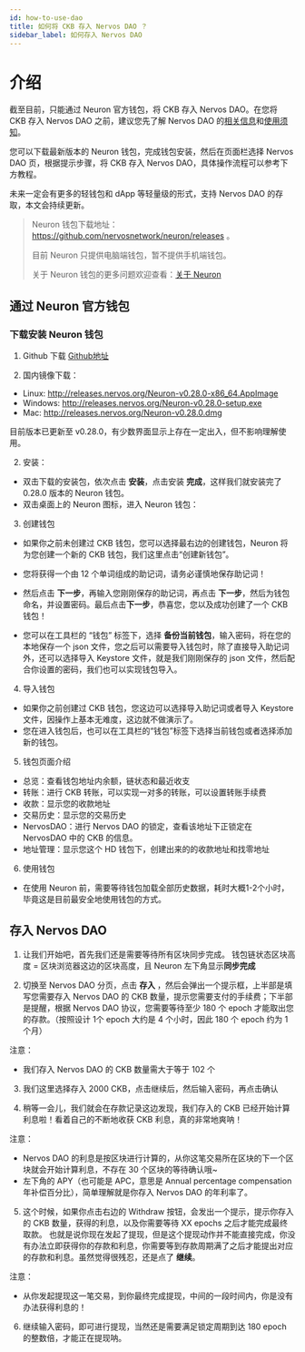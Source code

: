 ```yaml
---
id: how-to-use-dao
title: 如何将 CKB 存入 Nervos DAO ？
sidebar_label: 如何存入 Nervos DAO
---
```


# 介绍

截至目前，只能通过 Neuron 官方钱包，将 CKB 存入 Nervos DAO。在您将 CKB 存入 Nervos DAO 之前，建议您先了解 Nervos DAO 的[相关信息]()和[使用须知]()。

您可以下载最新版本的 Neuron 钱包，完成钱包安装，然后在页面栏选择 Nervos DAO 页，根据提示步骤，将 CKB 存入 Nervos DAO，具体操作流程可以参考下方教程。

未来一定会有更多的轻钱包和 dApp 等轻量级的形式，支持 Nervos DAO 的存取，本文会持续更新。

> Neuron 钱包下载地址：https://github.com/nervosnetwork/neuron/releases 。
>
> 目前 Neuron 只提供电脑端钱包，暂不提供手机端钱包。
>
> 关于 Neuron 钱包的更多问题欢迎查看：[关于 Neuron]()

## 通过 Neuron 官方钱包


### 下载安装 Neuron 钱包

 1.  Github 下载
    [Github地址](https://github.com/nervosnetwork/neuron/releases/latest)


2. 国内镜像下载：
* Linux: http://releases.nervos.org/Neuron-v0.28.0-x86_64.AppImage
* Windows: http://releases.nervos.org/Neuron-v0.28.0-setup.exe
* Mac: http://releases.nervos.org/Neuron-v0.28.0.dmg

目前版本已更新至 v0.28.0，有少数界面显示上存在一定出入，但不影响理解使用。



2. 安装：
* 双击下载的安装包，依次点击  **安装**，点击安装  **完成**，这样我们就安装完了 0.28.0 版本的 Neuron 钱包。
* 双击桌面上的 Neuron 图标，进入 Neuron 钱包：



3. 创建钱包
* 如果你之前未创建过 CKB 钱包，您可以选择最右边的创建钱包，Neuron 将为您创建一个新的 CKB 钱包，我们这里点击“创建新钱包”。

* 您将获得一个由 12 个单词组成的助记词，请务必谨慎地保存助记词！
* 然后点击 **下一步**，再输入您刚刚保存的助记词，再点击 **下一步**，然后为钱包命名，并设置密码。最后点击**下一步**，恭喜您，您以及成功创建了一个 CKB 钱包！
* 您可以在工具栏的 “钱包” 标签下，选择 **备份当前钱包**，输入密码，将在您的本地保存一个 json 文件，您之后可以需要导入钱包时，除了直接导入助记词外，还可以选择导入 Keystore 文件，就是我们刚刚保存的 json 文件，然后配合你设置的密码，我们也可以实现钱包导入。


4. 导入钱包
* 如果你之前创建过 CKB 钱包，您这边可以选择导入助记词或者导入 Keystore 文件，因操作上基本无难度，这边就不做演示了。
* 您在进入钱包后，也可以在工具栏的“钱包”标签下选择当前钱包或者选择添加新的钱包。

5. 钱包页面介绍
* 总览：查看钱包地址内余额，链状态和最近收支
* 转账：进行 CKB 转账，可以实现一对多的转账，可以设置转账手续费
* 收款：显示您的收款地址
* 交易历史：显示您的交易历史
* NervosDAO：进行 Nervos DAO 的锁定，查看该地址下正锁定在 NervosDAO 中的 CKB 的信息。
* 地址管理：显示您这个 HD 钱包下，创建出来的的收款地址和找零地址

6. 使用钱包
* 在使用 Neuron 前，需要等待钱包加载全部历史数据，耗时大概1-2个小时，毕竟这是目前最安全地使用钱包的方式。

## 存入 Nervos DAO

1. 让我们开始吧，首先我们还是需要等待所有区块同步完成。
钱包链状态区块高度 = 区块浏览器这边的区块高度，且 Neuron 左下角显示**同步完成**


2. 切换至 Nervos DAO 分页，点击 **存入** ，然后会弹出一个提示框，上半部是填写您需要存入 Nervos DAO 的 CKB 数量，提示您需要支付的手续费；下半部是提醒，根据 Nervos DAO 协议，您需要等待至少 180 个 epoch 才能取出您的存款。（按照设计 1个 epoch 大约是 4 个小时，因此 180 个 epoch 约为 1 个月）

注意：
* 我们存入 Nervos DAO 的 CKB 数量需大于等于 102 个


3. 我们这里选择存入 2000 CKB，点击继续后，然后输入密码，再点击确认


4. 稍等一会儿，我们就会在存款记录这边发现，我们存入的 CKB 已经开始计算利息啦！看着自己的不断地收获 CKB 利息，真的非常地爽呐！

注意：
* Nervos DAO 的利息是按区块进行计算的，从你这笔交易所在区块的下一个区块就会开始计算利息，不存在 30 个区块的等待确认哦~
* 左下角的 APY（也可能是 APC，意思是 Annual percentage compensation 年补偿百分比），简单理解就是你存入 Nervos DAO 的年利率了。


5. 这个时候，如果你点击右边的 Withdraw 按钮，会发出一个提示，提示你存入的 CKB 数量，获得的利息，以及你需要等待 XX epochs 之后才能完成最终取款。
也就是说你现在发起了提现，但是这个提现动作并不能直接完成，你没有办法立即获得你的存款和利息，你需要等到存款周期满了之后才能提出对应的存款和利息。虽然觉得很残忍，还是点了 **继续**。

注意：
* 从你发起提现这一笔交易，到你最终完成提现，中间的一段时间内，你是没有办法获得利息的！

6. 继续输入密码，即可进行提现，当然还是需要满足锁定周期到达 180 epoch 的整数倍，才能正在提现呐。

